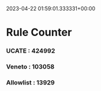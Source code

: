2023-04-22 01:59:01.333331+00:00
# Rule Counter 
 ### UCATE : 424992

 ### Veneto : 103058

 ### Allowlist : 13929